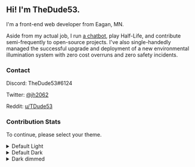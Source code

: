 ## Hi! I'm TheDude53.
I'm a front-end web developer from Eagan, MN.

Aside from my actual job, I run [a chatbot](https://dudebot-official.glitch.me), play Half-Life, and contribute semi-frequently to open-source projects. I've also  single-handedly managed the successful upgrade and deployment of a new environmental illumination system with zero cost overruns and zero safety incidents.

### Contact
Discord: TheDude53#6124

Twitter: [@jh2062](https://twitter.com/jh2062)

Reddit: [u/TDude53](https://www.reddit.com/user/tdude53)

### Contribution Stats
To continue, please select your theme.
<details>
  <summary>Default Light</summary>
  <br>
  <img alt="TheDude53's GitHub Profile Stats" src="https://github-readme-stats.vercel.app/api?username=thedude53&hide=stars&show_icons=true&title_color=24292e&icon_color=6a737d&text_color=24292e&bg_color=ffffff&custom_title=Profile%20Stats&hide_title=true&locale=en&include_all_commits=true&hide_border=true&include_all_commits=true&disable_animations=true">
</details>
<details>
  <summary>Default Dark</summary>
  <br>
  <img alt="TheDude53's GitHub Profile Stats" src="https://github-readme-stats.vercel.app/api?username=thedude53&hide=stars&show_icons=true&title_color=c9d1d9&icon_color=8b949e&text_color=c9d1d9&bg_color=0d1117&custom_title=Profile%20Stats&hide_title=true&locale=en&include_all_commits=true&hide_border=true&include_all_commits=true&disable_animations=true">
</details>
<details>
  <summary>Dark dimmed</summary>
  <br>
  <img alt="TheDude53's GitHub Profile Stats" src="https://github-readme-stats.vercel.app/api?username=thedude53&hide=stars&show_icons=true&title_color=adbac7&icon_color=768390&text_color=adbac7&bg_color=22272e&custom_title=Profile%20Stats&hide_title=true&locale=en&include_all_commits=true&hide_border=true&include_all_commits=true&disable_animations=true">
</details>

<!--
**TheDude53/TheDude53** is a ✨ _special_ ✨ repository because its `README.md` (this file) appears on your GitHub profile.

Here are some ideas to get you started:

- 🔭 I’m currently working on ...
- 🌱 I’m currently learning ...
- 👯 I’m looking to collaborate on ...
- 🤔 I’m looking for help with ...
- 💬 Ask me about ...
- 📫 How to reach me: ...
- 😄 Pronouns: ...
- ⚡ Fun fact: ...
-->

